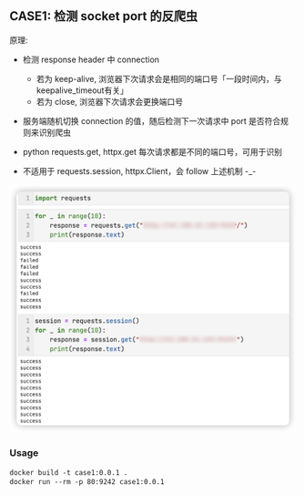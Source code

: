 ## CASE1: 检测 socket port 的反爬虫

原理:

- 检测 response header 中 connection
    - 若为 keep-alive, 浏览器下次请求会是相同的端口号「一段时间内，与keepalive_timeout有关」
    - 若为 close, 浏览器下次请求会更换端口号



- 服务端随机切换 connection 的值，随后检测下一次请求中 port 是否符合规则来识别爬虫

  


- python requests.get, httpx.get 每次请求都是不同的端口号，可用于识别

- 不适用于 requests.session, httpx.Client，会 follow 上述机制 -_-




![img](../assert/img/iShot_2024-04-04_00.01.31.jpg)



### Usage

```
docker build -t case1:0.0.1 .
docker run --rm -p 80:9242 case1:0.0.1
```







